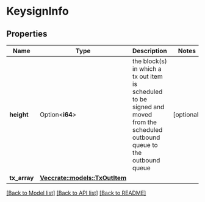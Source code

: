 # KeysignInfo

## Properties

Name | Type | Description | Notes
------------ | ------------- | ------------- | -------------
**height** | Option<**i64**> | the block(s) in which a tx out item is scheduled to be signed and moved from the scheduled outbound queue to the outbound queue | [optional]
**tx_array** | [**Vec<crate::models::TxOutItem>**](TxOutItem.md) |  | 

[[Back to Model list]](../README.md#documentation-for-models) [[Back to API list]](../README.md#documentation-for-api-endpoints) [[Back to README]](../README.md)


